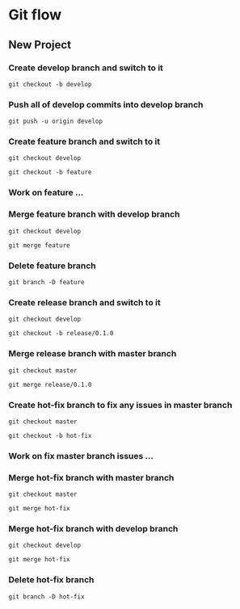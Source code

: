 # Git flow

## New Project

### Create develop branch and switch to it
```
git checkout -b develop
```
### Push all of develop commits into develop branch
```
git push -u origin develop
```

### Create feature branch and switch to it
```
git checkout develop
```
```
git checkout -b feature
```

### Work on feature ...

### Merge feature branch with develop branch
```
git checkout develop
```
```
git merge feature
```

### Delete feature branch
```
git branch -D feature
```

### Create release branch and switch to it
```
git checkout develop
```
```
git checkout -b release/0.1.0
```

### Merge release branch with master branch
```
git checkout master
```
```
git merge release/0.1.0
```

### Create hot-fix branch to fix any issues in master branch
```
git checkout master
```
```
git checkout -b hot-fix
```

### Work on fix master branch issues ...

### Merge hot-fix branch with master branch
```
git checkout master
```
```
git merge hot-fix
```

### Merge hot-fix branch with develop branch
```
git checkout develop
```
```
git merge hot-fix
```

### Delete hot-fix branch
```
git branch -D hot-fix
```